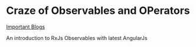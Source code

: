 # Craze of Observables and OPerators

[Important Blogs](https://medium.com/aviabird/angular-2-the-new-craze-of-observables-operators-e2b9dcb9330a#.slf0qmwc9)

An introduction to RxJs Observables with latest AngularJs